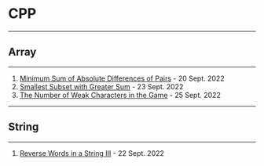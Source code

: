 # CPP 
---
## Array
---
1. [Minimum Sum of Absolute Differences of Pairs](https://github.com/TyRoopam9599/DailyCodingProblems/blob/R1/C%2B%2B/Array/Minimum%20Sum%20of%20Absolute%20Differences%20of%20Pairs.cpp) - 20 Sept. 2022
2. [Smallest Subset with Greater Sum](https://github.com/TyRoopam9599/DailyCodingProblems/blob/R1/C%2B%2B/Array/Smallest%20Subset%20with%20Greater%20Sum.cpp) - 23 Sept. 2022
3. [The Number of Weak Characters in the Game](https://github.com/TyRoopam9599/DailyCodingProblems/blob/R1/C%2B%2B/Array/The%20Number%20of%20Weak%20Characters%20in%20the%20Game.cpp) - 25 Sept. 2022
---
## String
---
1. [Reverse Words in a String III](https://github.com/TyRoopam9599/DailyCodingProblems/blob/R1/C%2B%2B/String/Reverse%20Words%20in%20a%20String%20III.cpp) - 22 Sept. 2022
